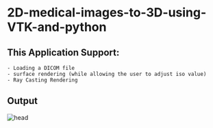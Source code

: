 # 2D-medical-images-to-3D-using-VTK-and-python
## This Application Support:
    - Loading a DICOM file​
    - surface rendering (while allowing the user to adjust iso value)​
    - Ray Casting Rendering​


## Output
![head](https://user-images.githubusercontent.com/85213549/187412509-420a38bb-8fe9-472a-8ef1-36de57516859.png)

